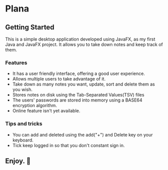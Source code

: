# Plana

## Getting Started
This is a simple desktop application developed using JavaFX, as my first Java and JavaFX project.
It allows you to take down notes and keep track of them.

### Features
* It has a user friendly interface, offering a good user experience.
* Allows multiple users to take advantage of it.
* Take down as many notes you want, update, sort and delete them as you wish.
* Stores notes on disk using the Tab-Separated Values(TSV) files
* The users' passwords are stored into memory using a BASE64 encryption algorithm.
* Online feature isn't yet available.

### Tips and tricks
* You can add and deleted using the add("+") and Delete key on your keyboard.
* Tick keep logged in so that you don't constant sign in.

## Enjoy. 🙂

